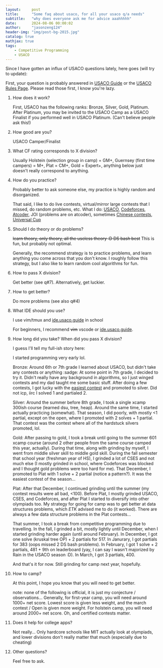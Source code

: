 ```yaml
---
layout:     post
title:      "Some faq about usaco, for all your usaco q/a needs"
subtitle:   "why does everyone ask me for advice aaahhhhh"
date:       2024-08-06 00:00:02
author:     "jasonzeng124"
header-img: "img/post-bg-2015.jpg"
catalog: true
mathjax: true
tags:
    - Competitive Programming
    - USACO
---
```


Since I have gotten an influx of USACO questions lately, here goes (will try to update):

First, your question is probably answered in [USACO Guide](https://usaco.guide/general) or the [USACO Rules Page](https://usaco.org/index.php?page=instructions). Please read those first, I know you're lazy.

1. How does it work?

   First, USACO has the following ranks: Bronze, Silver, Gold, Platinum. After Platinum, you may be invited to the USACO Camp as a USACO Finalist if you performed well in USACO Platinum. (Can't believe people ask this!)

2. How good are you?

   USACO Camper/Finalist

3. What CF rating corresponds to X division?

   Usually Holstein (selection group in camp) = GM+, Guernsey (first time campers) = M+, Plat = CM+, Gold = Expert+, anything below just doesn't really correspond to anything.

4. How do you practice?

   Probably better to ask someone else, my practice is highly random and disorganized.

   That said, I like to do live contests, virtual/mirror large contests that I missed, do random problems, etc.
   What I do: [USACO](https://usaco.org), [Codeforces](https://codeforces.com), [Atcoder](https://atcoder.jp), JOI (problems are on atcoder), sometimes [Chinese contests](https://luogu.com.cn), [Universal Cup](https://ucup.ac)

5. Should I do theory or do problems?

   ~~learn theory, only theory, all the useless theory :D DS bash best~~ This is fun, but probably not optimal.

   Generally, the recommend strategy is to practice problems, and learn anything you come across that you don't know. I roughly follow this strategy, but I also like to learn random cool algorithms for fun.

6. How to pass X division?

   Get better (see q#7). Alternatively, get luckier.

7. How to get better?

   Do more problems (see also q#4)

8. What IDE should you use?

   I use vim/tmux and [ide.usaco.guide](https://ide.usaco.guide) in school

   For beginners, I recommend ~~vim~~ vscode or [ide.usaco.guide](https://ide.usaco.guide).

9. How long did you take? When did you pass X division?

   I guess I'll tell my full-ish story here:

   I started programming very early lol.

   Bronze:
   Around 6th or 7th grade I learned about USACO, but didn't take any contests or anything :sadge:
   At some point in 7th grade, I decided to try it. Didn't really have any background in algorithms, so I just winged contests and my dad taught me some basic stuff. After doing a few contests, I got lucky with the [easiest contest](https://usaco.org/index.php?page=dec20results) and promoted to silver. Did not icp, iirc I solved 1 and partialed 2.

   Silver:
   Around the summer before 8th grade, I took a single xcamp 300ish course (learned dsu, tree, heap). Around the same time, I started actually practicing (somewhat). That season, I did poorly, with mostly <1 partial, except on the open, where I promoted with 2 solves + 1 partial. That contest was the contest where all of the hardstuck silvers promoted, lol.

   Gold:
   After passing to gold, I took a break until going to the summer 601 xcamp course (around 2 other people from the same course camped this year, actually). During that time, along with grinding by myself, I went from middle silver skill to middle gold skill. During the fall semester that school year (freshman year of HS), I grinded a lot of CSES and not much else (I mostly grinded in school, where Codeforces was blocked and I thought gold problems were too hard for me). That December, I promoted to Plat with 1 solve + 2 partial (notice a pattern?). It was the easiest contest of the season...

   Plat:
   After that December, I continued grinding until the summer (my contest results were all bad, <100). Before Plat, I mostly grinded USACO, CSES, and Codeforces, and after Plat I started to diversify into other olympiads too. My strategy for going for camp was to get better at data structures problems, which _ETK_ advised me to do (it worked). There are always a few data structure problems in the Plat contests...

   That summer, I took a break from competitive programming due to travelling. In the fall, I grinded a bit, mostly lightly until December, when I started grinding harder again (until around February). In December, I got one solve (kruskal tree OP) + 2 partials for 517. In Janurary, I got partials for 383 (oops missed 2 DS bash problems). In February, I got 1 solve + 2 partials, 481 + 9th on leaderboard (yay, I can say I wasn't majorized by Rain in the USACO season :D). In March, I got 3 partials, 400.

   And that's it for now. Still grinding for camp next year, hopefully.

10. How to camp?

    At this point, I hope you know that you will need to get better.

    note: none of the following is official, it is just my conjecture / observations...
    Generally, for first-year camp, you will need around 1000+ net score. Lowest score is given less weight, and the march contest / Open is given more weight. For holstein camp, you will need around 2000+ net score.
    Oh, and certified contests matter.

11. Does it help for college apps?
    
    Not really... Only hardcore schools like MIT actually look at olympiads, and lower divisions don't really matter that much (especially due to cheating)

12. Other questions?
    
    Feel free to ask.
